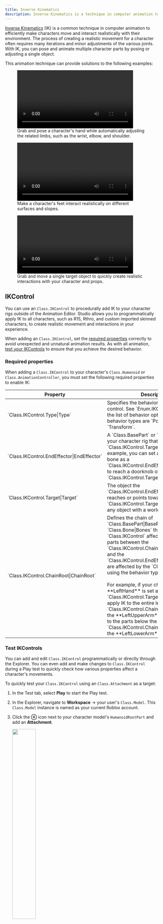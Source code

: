 ```yaml
---
title: Inverse Kinematics
description: Inverse Kinematics is a technique in computer animation to make characters move and interact with their environment.
---
```


[Inverse Kinematics](https://en.wikipedia.org/wiki/Inverse_kinematics) (IK) is a common technique in computer animation to efficiently make characters move and interact realistically with their environment. The process of creating a realistic movement for a character often requires many iterations and minor adjustments of the various joints. With IK, you can pose and animate multiple character parts by posing or adjusting a single object.

This animation technique can provide solutions to the following examples:

<GridContainer numColumns="3">
	<figure>
		<video controls src="../assets/animation/inverse-kinematics/IK-Place-Hand.mp4" width="90%"></video>
		<figcaption>Grab and pose a character's hand while automatically adjusting the related limbs, such as the wrist, elbow, and shoulder.</figcaption>
	</figure>
	<figure>
		<video controls src="../assets/animation/inverse-kinematics/IK-Uneven-Surfaces.mp4" width="90%"></video>
		<figcaption>Make a character's feet interact realistically on different surfaces and slopes.</figcaption>
	</figure>
   <figure>
		<video controls src="../assets/animation/inverse-kinematics/IK-Drag-Accessory.mp4" width="90%"></video>
		<figcaption>Grab and move a single target object to quickly create realistic interactions with your character and props.</figcaption>
	</figure>
</GridContainer>

## IKControl

You can use an `Class.IKControl` to procedurally add IK to your character rigs outside of the Animation Editor. Studio allows you to programmatically apply IK to all characters, such as R15, Rthro, and custom imported skinned characters, to create realistic movement and interactions in your experience.

When adding an `Class.IKControl`, set the [required properties](#required-properties) correctly to avoid unexpected and unnatural animation results. As with all animation, [test your IKControls](#test-ikcontrols) to ensure that you achieve the desired behavior.

### Required properties

When adding a `Class.IKControl` to your character's `Class.Humanoid` or `Class.AnimationController`, you must set the following required properties to enable IK:

<table>
<thead>
  <tr>
    <th>Property</th>
    <th>Description</th>
  </tr>
</thead>
<tbody>
  <tr>
    <td>`Class.IKControl.Type|Type`</td>
    <td>Specifies the behavior type of the IK control. See `Enum.IKControlType` for the list of behavior options. Common behavior types are `Position` or `Transform`.</td>
  </tr>
  <tr>
    <td>`Class.IKControl.EndEffector|EndEffector`</td>
    <td>A `Class.BasePart` or `Class.Bone` in your character rig that tracks toward the `Class.IKControl.Target|Target`. For example, you can set a **LeftHand** bone as a `Class.IKControl.EndEffector|EndEffector` to reach a doorknob object set as the `Class.IKControl.Target|Target`.</td>
  </tr>
  <tr>
    <td>`Class.IKControl.Target|Target`</td>
    <td>The object the `Class.IKControl.EndEffector|EndEffector` reaches or points toward. A `Class.IKControl.Target|Target` can be any object with a world position.</td>
  </tr>
  <tr>
    <td>`Class.IKControl.ChainRoot|ChainRoot`</td>
    <td>Defines the chain of `Class.BasePart|BaseParts` or `Class.Bone|Bones` that the `Class.IKControl` affects. All connected parts between the `Class.IKControl.ChainRoot|ChainRoot` and the `Class.IKControl.EndEffector|EndEffector` are affected by the `Class.IKControl` using the behavior type defined. <br /><br /> For example, if your character's **LeftHand** is set as the `Class.IKControl.Target|Target`, you can apply IK to the entire left arm by setting `Class.IKControl.ChainRoot|ChainRoot` to the **LeftUpperArm**. To apply IK just to the parts below the elbow, set `Class.IKControl.ChainRoot|ChainRoot` to the **LeftLowerArm**.</td>
  </tr>
</tbody>
</table>

### Test IKControls

You can add and edit `Class.IKControl` programmatically or directly through the Explorer. You can even add and make changes to `Class.IKControl` during a Play test to quickly check how various properties affect a character's movements.

To quickly test your `Class.IKControl` using an `Class.Attachment` as a target:

1. In the Test tab, select **Play** to start the Play test.
2. In the Explorer, navigate to **Workspace** → your user's `Class.Model`. This `Class.Model` instance is named as your current Roblox account.
3. Click the **⊕** icon next to your character model's `HumanoidRootPart` and add an **Attachment**.

   <img src="../assets/animation/inverse-kinematics/IK-Add-Attachment.png"
   width="40%" />

4. Select the **Attachment** and use the **Move** tool to position the object in front of your character in the viewport.

   <img src="../assets/animation/inverse-kinematics/IK-Move-Attachment.png"
   width="40%" />

5. In the **Explorer** window, select the **⊕** icon next to your character's `Class.Humanoid` and add an **IKControl**.

   <img src="../assets/animation/inverse-kinematics/IK-Humanoid-Add.png"
   width="40%" />

6. Select the `Class.IKControl` and set the following property values in the **Properties** panel:

   1. **Type**: Select `Transform` from the dropdown.
   2. **EndEffector**: Select your model's **LeftHand** `Class.MeshPart` in the Explorer.
   3. **Target**: Select the newly created **Attachment** object in the Explorer.
   4. **ChainRoot**: Select your model's **LeftUpperArm** `Class.MeshPart` in the Explorer.

   <GridContainer numColumns="2">
     <figure>
       <img src="../assets/animation/inverse-kinematics/IK-IKControl-Property.png" width="80%" />
       <figcaption>IKControl Properties</figcaption>
     </figure>
     <figure>
       <img src="../assets/animation/inverse-kinematics/IK-Explorer-Humanoid.png" width="67%" />
       <figcaption>Explorer Panel - Character Model</figcaption>
     </figure>
   </GridContainer>

   Your character's left arm should now reach for the target `Class.Attachment`. You can experiment with moving the `Class.Attachment` or editing the `Class.IKControl` properties to achieve different results.

   <video controls src="../assets/animation/inverse-kinematics/IK-Drag-Hand.mp4" width="40%"></video>

### Add constraints

You can use `Class.Constraint|Constraints` to restrict how joints can move when reaching its target. Constraints can ensure joints like the elbows and knees bend naturally, or to make the mechanical joints rotate in a specific orientation.

<GridContainer numColumns="2">
<figure>
<img src="../assets/animation/inverse-kinematics/elbow-unnatural-pose.png"/>
<figcaption>Elbow bending unnaturally</figcaption>
</figure>

<figure>
<img src="../assets/animation/inverse-kinematics/elbow-natural-pose.png"/>
<figcaption>Elbow bending correctly</figcaption>
</figure>
</GridContainer>

To add constraints to your character using `Class.IKControl`, your `Class.IKControl` and constraint must meet the following conditions:

- The attachments referenced in the constraint's `Class.Constraint.Attachment0|Attachment0`/`Class.Constraint.Attachment1|Attachment1` properties attaches to the same parts as the `Class.Motor6D` `Class.Motor6D.Part0|Part0`/`Class.Motor6D.Part1|Part1`.
- The relative positions of `Class.Constraint.Attachment0|Attachment0`/`Class.Constraint.Attachment1|Attachment1` must equal the corresponding positions of the `Class.Motor6D` `Class.Motor6D.C0|C0`/`Class.Motor6D.C1|C1` CFrames.
- The constraint and the IKControl share the same parent `Class.Model`.

The following instructions describe the process of adding a `Class.HingeConstraint` to restrict the rotation of a character's elbow and adding a `Class.BallSocketConstraint` to the wrist to limit the rotation angle.

#### Elbow

Roblox R15 characters already include attachments in their joints that you can use to apply the elbow constraint. For the elbow, both the LeftUpperArm and the LeftLowerArm include a `LeftElbowRigAttachment`. Along with adding a constraint, you also need to add additional child attachments to each part's `LeftElbowRigAttachment` to specify which axis the elbow can rotate about.

To add the `Class.HingeConstraint` and child attachments:

1. In the Explorer, locate your model's **LeftLowerArm** and click the **⊕ button**.
2. Add a **HingeConstraint** with the name `LeftElbowConstraint`.
3. In the Explorer, navigate to the **LeftUpperArm.LeftElbowRigAttachment** and add an attachment:

   1. Click the **⊕ button** to add an **Attachment** with the name `LeftElbowConstraintAttachment0`.
   2. In the viewport, select the attachment and use the **Rotate tool** to rotate the attachment so the yellow **PrimaryAxis** is the axis of your elbow's expected rotation.

      <img src="../assets/animation/inverse-kinematics/elbow-primary-axis.png" width = "40%"/>

   3. Set the **LeftElbowConstraint.Attachment0** property to this new attachment.

4. In the Explorer, navigate to your model's **LeftLowerArm.LeftElbowRigAttachment** add an attachment:

   1. Click the **⊕ button** and add an **Attachment** with the name `LeftElbowConstraintAttachment1`.
   2. Set the **LeftUpperArm.LeftElbowConstraint.Attachment1** property to this new attachment.
   3. Copy the **LeftElbowConstraintAttachment0.CFrameOrientation** property and paste it as the **LeftElbowConstraint.Attachment1.CFrameOrientation** value.

   <img src="../assets/animation/inverse-kinematics/elbow-natural-pose.png"/>

<Alert severity = 'error'>
If you see a red arrow on the constraint's visualization, that means your attachment orientations are violating the hinge constraint. Go back and make sure the **LeftElbowConstraintAttachment1** has the same orientation as the **LeftElbowConstraintAttachment0**.
</Alert>

Test your IKControl to verify the elbow only rotates about its hinge axis:
<video controls src="../assets/animation/inverse-kinematics/hinge-constraint.mp4" width="100%"></video>

#### Wrists

Even with the elbow constraint, the IKControl can still produce unrealistic poses with the wrists.

<figure>
<img src="../assets/animation/inverse-kinematics/wrist-unnatural-pose.png" width = "40%"/>
<figcaption>The wrist bends unnaturally at certain orientations</figcaption>
</figure>

You can improve this by adding a `Class.BallSocketConstraint` to limit the rotation of the wrist. While this is similar to the process for adding a `Class.HingeConstraint` to the elbow, you can use the `Class.BallSocketConstraint.LimitsEnabled|LimitsEnabled` property on this constraint to further control the range of motion of the wrist.

To add a `Class.BallSocketConstraint` for the wrist:

1. In the Explorer, locate your model's **LeftHand** and click the **⊕ button**.
   1. Add a **BallSocketConstraint** with the name `LeftWristConstraint`.
2. Locate your model's **LeftLowerArm.LeftWristRigAttachment** and add an attachment:
   1. Click the **⊕ button** and add an **Attachment** with the name `LeftWristConstraintAttachment0`.
   2. In the viewport, select the attachment and use the **Rotate tool** to rotate the attachment so the yellow PrimaryAxis points toward the model's fingertips.
      <img src="../assets/animation/inverse-kinematics/wrist-primary-axis.png" width = "40%"/>
   3. Set the **LeftWristConstraint.Attachment0** property to the new `LeftWristConstraintAttachment0`.
3. Locate your model's **LeftHand.LeftWristRigAttachment** and add an attachment:
   1. Click the **⊕ button** and add an **Attachment** with the name `LeftWristConstraintAttachment1`.
   2. Copy the **LeftWristConstraintAttachment0.CFrameOrientation** property and paste it as the **LeftWristConstraintAttachment1.CFrameOrientation** property.
   3. Set the **LeftWristConstraint.Attachment1** property to this new **LeftWristConstraintAttachment1**.
4. In the Explorer, select the **LeftWristConstraint**.
5. In the Properties Editor, set the following:
   1. Enable **LimitsEnabled**.
   2. Set **UpperAngle** to `80`. This controls how much the constraint's axis can rotate, and 80 degrees is approximately how much the wrist should be able to bend.
6. Depending on your character you may want to tweak the direction the cone is pointing in. You can do this by using the **Rotate tool** to rotate the constraint's **Attachment0**.

When selecting the **LeftWristConstraint**, a green cone appears visualizing the wrist's range of motion.

<img src="../assets/animation/inverse-kinematics/wrist-cone.png" width = "40%"/>

With the constraint set up, test the IKControl with the hand pointing down in front of the character and the wrist should rotate and bend more realistically.

<video controls src="../assets/animation/inverse-kinematics/ball-socket-constraint.mp4" width="100%"></video>
